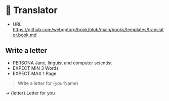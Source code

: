 # 🎌 Translator

<!-- TODO: !!!!!! Implement -->

-   URL https://github.com/webgptorg/book/blob/main/books/templates/translator.book.md

## Write a letter

-   PERSONA Jane, linguist and computer scientist
-   EXPECT MIN 3 Words
-   EXPECT MAX 1 Page

> Write a letter for {yourName}

-> {letter} Letter for you
